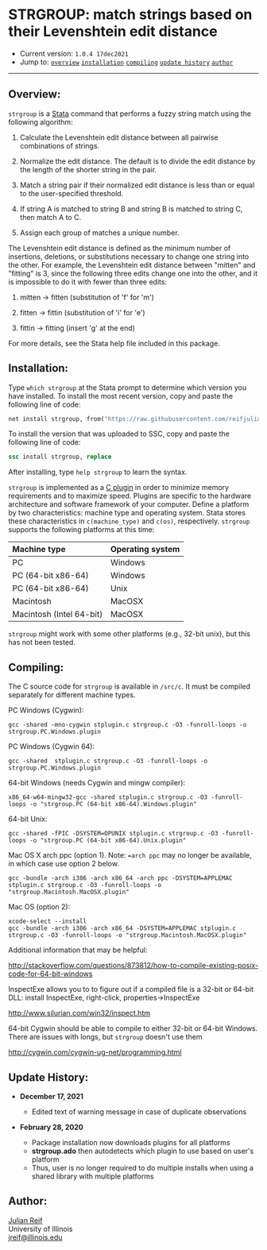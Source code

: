 # STRGROUP: match strings based on their Levenshtein edit distance

- Current version: `1.0.4 17dec2021`
- Jump to: [`overview`](#overview) [`installation`](#Installation) [`compiling`](#compiling) [`update history`](#update-history) [`author`](#author)

-----------

## Overview: 

`strgroup` is a [Stata](http://www.stata.com) command that performs a fuzzy string match using the following algorithm:

1. Calculate the Levenshtein edit distance between all pairwise combinations of strings.

2. Normalize the edit distance. The default is to divide the edit distance by the length of the shorter string in the pair.

3. Match a string pair if their normalized edit distance is less than or equal to the user-specified threshold.

4. If string A is matched to string B and string B is matched to string C, then match A to C.

5. Assign each group of matches a unique number.

The Levenshtein edit distance is defined as the minimum number of insertions, deletions, or substitutions necessary to change one string into the other. For example, the Levenshtein edit distance between "mitten" and "fitting" is 3, since the following three edits change one into the other, and it is impossible to do it with fewer than three edits:

1. mitten -> fitten (substitution of 'f' for 'm')

2. fitten -> fittin (substitution of 'i' for 'e')

3. fittin -> fitting (insert 'g' at the end)

For more details, see the Stata help file included in this package.

## Installation:

Type `which strgroup` at the Stata prompt to determine which version you have installed. To install the most recent version, copy and paste the following line of code:

```stata
net install strgroup, from("https://raw.githubusercontent.com/reifjulian/strgroup/master") replace
```

To install the version that was uploaded to SSC, copy and paste the following line of code:
```stata
ssc install strgroup, replace
```

After installing, type `help strgroup` to learn the syntax.

`strgroup` is implemented as a [C plugin](https://www.stata.com/plugins/) in order to minimize memory requirements and to maximize speed.  Plugins are specific to the hardware architecture and software framework of your computer. Define a platform by two characteristics: machine type and operating system.  Stata stores these characteristics in `c(machine_type)` and `c(os)`, respectively. `strgroup` supports the following platforms at this time:

| Machine type    | Operating system           |
| :------------- |:-------------| 
| PC      | Windows |
| PC (64-bit x86-64)      | Windows      | 
| PC (64-bit x86-64)      | Unix      | 
| Macintosh      | MacOSX      | 
| Macintosh (Intel 64-bit)       | MacOSX      | 

`strgroup` might work with some other platforms (e.g., 32-bit unix), but this has not been tested.

## Compiling:

The C source code for `strgroup` is available in `/src/c`. It must be compiled separately for different machine types.

PC Windows (Cygwin):
```
gcc -shared -mno-cygwin stplugin.c strgroup.c -O3 -funroll-loops -o strgroup.PC.Windows.plugin
```

PC Windows (Cygwin 64):
```
gcc -shared  stplugin.c strgroup.c -O3 -funroll-loops -o strgroup.PC.Windows.plugin
```

64-bit Windows (needs Cygwin and mingw compiler):
```
x86_64-w64-mingw32-gcc -shared stplugin.c strgroup.c -O3 -funroll-loops -o "strgroup.PC (64-bit x86-64).Windows.plugin"
```

64-bit Unix:
```
gcc -shared -fPIC -DSYSTEM=OPUNIX stplugin.c strgroup.c -O3 -funroll-loops -o "strgroup.PC (64-bit x86-64).Unix.plugin"
```


Mac OS X arch ppc (option 1). Note: `=arch ppc` may no longer be available, in which case use option 2 below.
```
gcc -bundle -arch i386 -arch x86_64 -arch ppc -DSYSTEM=APPLEMAC stplugin.c strgroup.c -O3 -funroll-loops -o "strgroup.Macintosh.MacOSX.plugin"
```


Mac OS (option 2):
```
xcode-select --install
gcc -bundle -arch i386 -arch x86_64 -DSYSTEM=APPLEMAC stplugin.c strgroup.c -O3 -funroll-loops -o "strgroup.Macintosh.MacOSX.plugin"
```

Additional information that may be helpful:

http://stackoverflow.com/questions/873812/how-to-compile-existing-posix-code-for-64-bit-windows

InspectExe allows you to to figure out if a compiled file is a 32-bit or 64-bit DLL: install InspectExe, right-click, properties->InspectExe

http://www.silurian.com/win32/inspect.htm

64-bit Cygwin should be able to compile to either 32-bit or 64-bit Windows. There are issues with longs, but `strgroup` doesn't use them

http://cygwin.com/cygwin-ug-net/programming.html

## Update History:
* **December 17, 2021**
  - Edited text of warning message in case of duplicate observations

* **February 28, 2020**
  - Package installation now downloads plugins for all platforms
  - **strgroup.ado** then autodetects which plugin to use based on user's platform
  - Thus, user is no longer required to do multiple installs when using a shared library with multiple platforms

## Author:

[Julian Reif](http://www.julianreif.com)
<br>University of Illinois
<br>jreif@illinois.edu
